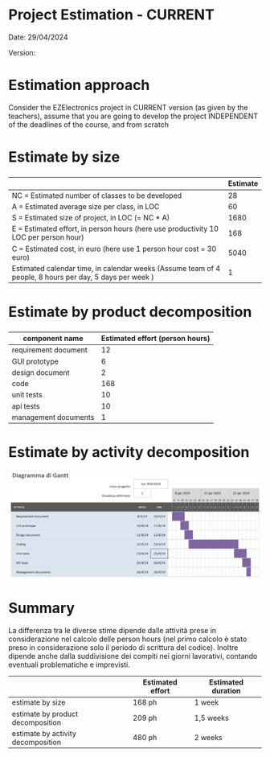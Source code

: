 # Project Estimation - CURRENT
Date: 29/04/2024

Version:


# Estimation approach
Consider the EZElectronics  project in CURRENT version (as given by the teachers), assume that you are going to develop the project INDEPENDENT of the deadlines of the course, and from scratch
# Estimate by size
### 
|             | Estimate                        |             
| ----------- | ------------------------------- |  
| NC =  Estimated number of classes to be developed   |       28                      |             
|  A = Estimated average size per class, in LOC       |        60                   | 
| S = Estimated size of project, in LOC (= NC * A) | 1680 |
| E = Estimated effort, in person hours (here use productivity 10 LOC per person hour)  |     168    |   
| C = Estimated cost, in euro (here use 1 person hour cost = 30 euro) | 5040 | 
| Estimated calendar time, in calendar weeks (Assume team of 4 people, 8 hours per day, 5 days per week ) |   1    |               

# Estimate by product decomposition
### 
|         component name    | Estimated effort (person hours)   |             
| ----------- | ------------------------------- | 
|requirement document    |12 | 
| GUI prototype |6|
|design document |2|
|code |168|
| unit tests |10|
| api tests |10|
| management documents  |1|


# Estimate by activity decomposition
### 
![image](diagramma-gantt.png "diagramma di gantt")


# Summary

La differenza tra le diverse stime dipende dalle attività prese in considerazione nel calcolo delle person hours (nel primo calcolo è stato preso in considerazione solo il periodo di scrittura del codice). Inoltre dipende anche dalla suddivisione dei compiti nei giorni lavorativi, contando eventuali problematiche e imprevisti.

|             | Estimated effort                        |   Estimated duration  |          
| ----------- | ------------------------------- | ---------------|
| estimate by size |168 ph |1 week
| estimate by product decomposition |209 ph|1,5 weeks
| estimate by activity decomposition |480 ph|2 weeks




